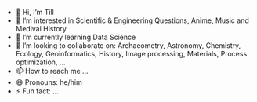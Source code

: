 - 👋 Hi, I’m Till
- 👀 I’m interested in Scientific & Engineering Questions, Anime, Music and Medival History
- 🌱 I’m currently learning Data Science
- 💞️ I’m looking to collaborate on: Archaeometry, Astronomy, Chemistry, Ecology, Geoinformatics, History, Image processing, Materials, Process optimization, ...
- 📫 How to reach me ...
- 😄 Pronouns: he/him
- ⚡ Fun fact: ...

<!---
teajung/teajung is a ✨ special ✨ repository because its `README.md` (this file) appears on your GitHub profile.
You can click the Preview link to take a look at your changes.
--->

